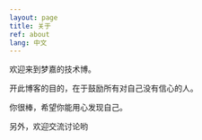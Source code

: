 ```yaml
---
layout: page
title: 关于
ref: about
lang: 中文
---
```


欢迎来到梦嘉的技术博。

开此博客的目的，在于鼓励所有对自己没有信心的人。

你很棒，希望你能用心发现自己。

另外，欢迎交流讨论哟
